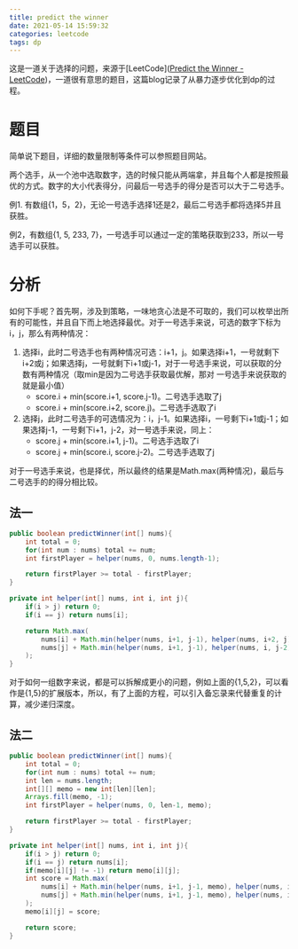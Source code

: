 ```yaml
---
title: predict the winner
date: 2021-05-14 15:59:32
categories: leetcode
tags: dp
---
```


这是一道关于选择的问题，来源于[LeetCode]([Predict the Winner - LeetCode](https://leetcode.com/problems/predict-the-winner/))，一道很有意思的题目，这篇blog记录了从暴力逐步优化到dp的过程。

<!-- more -->

# 题目

简单说下题目，详细的数量限制等条件可以参照题目网站。

两个选手，从一个池中选取数字，选的时候只能从两端拿，并且每个人都是按照最优的方式。数字的大小代表得分，问最后一号选手的得分是否可以大于二号选手。

例1. 有数组{1，5，2}，无论一号选手选择1还是2，最后二号选手都将选择5并且获胜。

例2，有数组{1, 5, 233, 7}，一号选手可以通过一定的策略获取到233，所以一号选手可以获胜。

# 分析

如何下手呢？首先啊，涉及到策略，一味地贪心法是不可取的，我们可以枚举出所有的可能性，并且自下而上地选择最优。对于一号选手来说，可选的数字下标为i，j，那么有两种情况：

1. 选择i，此时二号选手也有两种情况可选：i+1，j。如果选择i+1，一号就剩下i+2或j；如果选择j，一号就剩下i+1或j-1，对于一号选手来说，可以获取的分数有两种情况（取min是因为二号选手获取最优解，那对 一号选手来说获取的就是最小值）
   - score.i + min(score.i+1, score.j-1)。二号选手选取了j
   - score.i + min(score.i+2, score.j)。二号选手选取了i
2. 选择j，此时二号选手的可选情况为：i，j-1。如果选择i，一号剩下i+1或j-1；如果选择j-1，一号剩下i+1，j-2，对一号选手来说，同上：
   - score.j + min(score.i+1, j-1)。二号选手选取了i
   - score.j + min(score.i, score.j-2)。二号选手选取了j

对于一号选手来说，也是择优，所以最终的结果是Math.max(两种情况)，最后与二号选手的的得分相比较。

## 法一

```java
public boolean predictWinner(int[] nums){
    int total = 0;
    for(int num : nums) total += num;
    int firstPlayer = helper(nums, 0, nums.length-1);

    return firstPlayer >= total - firstPlayer;
}

private int helper(int[] nums, int i, int j){
    if(i > j) return 0;
    if(i == j) return nums[i];

    return Math.max(
        nums[i] + Math.min(helper(nums, i+1, j-1), helper(nums, i+2, j)),
        nums[j] + Math.min(helper(nums, i+1, j-1), helper(nums, i, j-2))
    );
}
```

对于如何一组数字来说，都是可以拆解成更小的问题，例如上面的{1,5,2}，可以看作是{1,5}的扩展版本，所以，有了上面的方程，可以引入备忘录来代替重复的计算，减少递归深度。

## 法二

```java
public boolean predictWinner(int[] nums){
    int total = 0;
    for(int num : nums) total += num;
    int len = nums.length;
    int[][] memo = new int[len][len];
    Arrays.fill(memo, -1);
    int firstPlayer = helper(nums, 0, len-1, memo);

    return firstPlayer >= total - firstPlayer;
}

private int helper(int[] nums, int i, int j){
    if(i > j) return 0;
    if(i == j) return nums[i];
    if(memo[i][j] != -1) return memo[i][j];
    int score = Math.max(
        nums[i] + Math.min(helper(nums, i+1, j-1, memo), helper(nums, i+2, j, memo)),
        nums[j] + Math.min(helper(nums, i+1, j-1, memo), helper(nums, i, j-2, memo))
    );
    memo[i][j] = score;

    return score;
}
```
